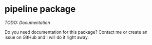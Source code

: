 # pipeline package

*TODO: Documentation*

Do you need documentation for this package? Contact me or create an issue on GitHub and I will do it right away. 
